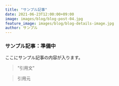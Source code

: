 ```yaml
---
title: "サンプル記事"
date: 2021-06-23T12:00:00+09:00
image: images/blog/blog-post-04.jpg
feature_image: images/blog/blog-details-image.jpg
author: サンプル
---
```

### サンプル記事：準備中

ここにサンプル記事の内容が入ります。


> "引用文"


> 引用元


